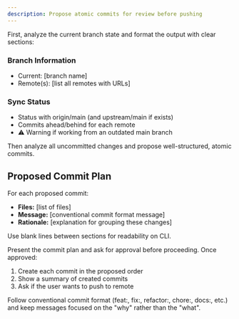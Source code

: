 ```yaml
---
description: Propose atomic commits for review before pushing
---
```


First, analyze the current branch state and format the output with clear sections:

### Branch Information
- Current: [branch name]
- Remote(s): [list all remotes with URLs]

### Sync Status
- Status with origin/main (and upstream/main if exists)
- Commits ahead/behind for each remote
- ⚠️ Warning if working from an outdated main branch

Then analyze all uncommitted changes and propose well-structured, atomic commits.

## Proposed Commit Plan

For each proposed commit:
- **Files:** [list of files]
- **Message:** [conventional commit format message]
- **Rationale:** [explanation for grouping these changes]

Use blank lines between sections for readability on CLI.

Present the commit plan and ask for approval before proceeding. Once approved:
1. Create each commit in the proposed order
2. Show a summary of created commits
3. Ask if the user wants to push to remote

Follow conventional commit format (feat:, fix:, refactor:, chore:, docs:, etc.) and keep messages focused on the "why" rather than the "what".
